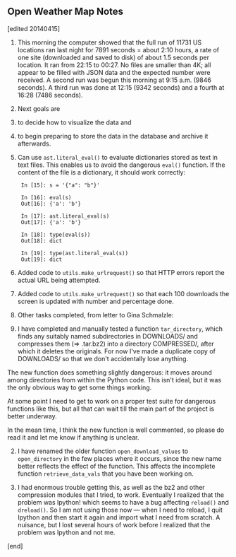 ## Open Weather Map Notes

[edited 20140415]

1. This morning the computer showed that the full run of 11731 US locations ran last night for 7891 seconds = about 2:10 hours, a rate of one site (downloaded and saved to disk) of about 1.5 seconds per location. It ran from 22:15 to 00:27. No files are smaller than 4K; all appear to be filled with JSON data and the expected number were received. A second run was begun this morning at 9:15 a.m. (9846 seconds). A third run was done at 12:15 (9342 seconds) and a fourth at 16:28 (7486 seconds). 

1. Next goals are 

  2. to decide how to visualize the data and 
  2. to begin preparing to store the data in the database and archive it afterwards.

1. Can use `ast.literal_eval()` to evaluate dictionaries stored as text in text files. This enables us to avoid the dangerous `eval()` function. If the content of the file is a dictionary, it should work correctly:

        In [15]: s = '{"a": "b"}'
        
        In [16]: eval(s)
        Out[16]: {'a': 'b'}
        
        In [17]: ast.literal_eval(s)
        Out[17]: {'a': 'b'}
        
        In [18]: type(eval(s))
        Out[18]: dict
        
        In [19]: type(ast.literal_eval(s))
        Out[19]: dict

1. Added code to `utils.make_urlrequest()` so that HTTP errors report the actual URL being attempted.

1. Added code to `utils.make_urlrequest()` so that each 100 downloads the screen is updated with number and percentage done.

1. Other tasks completed, from letter to Gina Schmalzle:

  1. I have completed and manually tested a function `tar_directory`, which finds any suitably named subdirectories in DOWNLOADS/ and compresses them (=> .tar.bz2) into a directory COMPRESSED/, after which it deletes the originals. For now I've made a duplicate copy of DOWNLOADS/ so that we don't accidentally lose anything.

  The new function does something slightly dangerous: it moves around among directories from within the Python code. This isn't ideal, but it was the only obvious way to get some things working.

  At some point I need to get to work on a proper test suite for dangerous functions like this, but all that can wait till the main part of the project is better underway.

  In the mean time, I think the new function is well commented, so please do read it and let me know if anything is unclear.

  2. I have renamed the older function `open_download_values` to `open_directory` in the few places where it occurs, since the new name better reflects the effect of the function. This affects the incomplete function `retrieve_data_vals` that you have been working on.

  3. I had enormous trouble getting this, as well as the bz2 and other compression modules that I tried, to work. Eventually I realized that the problem was Ipython! which seems to have a bug affecting `reload()` and `dreload()`. So I am not using those now — when I need to reload, I quit Ipython and then start it again and import what I need from scratch. A nuisance, but I lost several hours of work before I realized that the problem was Ipython and not me.

[end]
